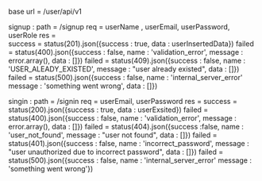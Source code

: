 base url = /user/api/v1

signup :
    path = /signup
    req = userName , userEmail, userPassword, userRole
    res =  
    success =   status(201).json({success : true, data : userInsertedData})
    failed =     status(400).json({success : false, name : 'validation_error', message :                error.array(), data : []})
    failed = status(409).json({success : false, name : 'USER_ALEADY_EXISTED', message :            "user already existed", data : []})
    failed = status(500).json({success : false, name : 'internal_server_error' message :           'something went wrong', data : []})


singin : 
    path = /signin
    req = userEmail, userPassword
    res =
    success = status(200).json({success : true, data : userExsited})
    failed = status(400).json({success : false, name : 'validation_error', message :            error.array(), data : []})
    failed = status(404).json({success :false, name : 'user_not_found', message :           "user not found", data : []})
    failed = status(401).json({success : false, name : 'incorrect_password', message :            "user unauthorized due to incorrect password", data : []})
    failed = status(500).json({success : false, name : 'internal_server_error' message :           'something went wrong'})